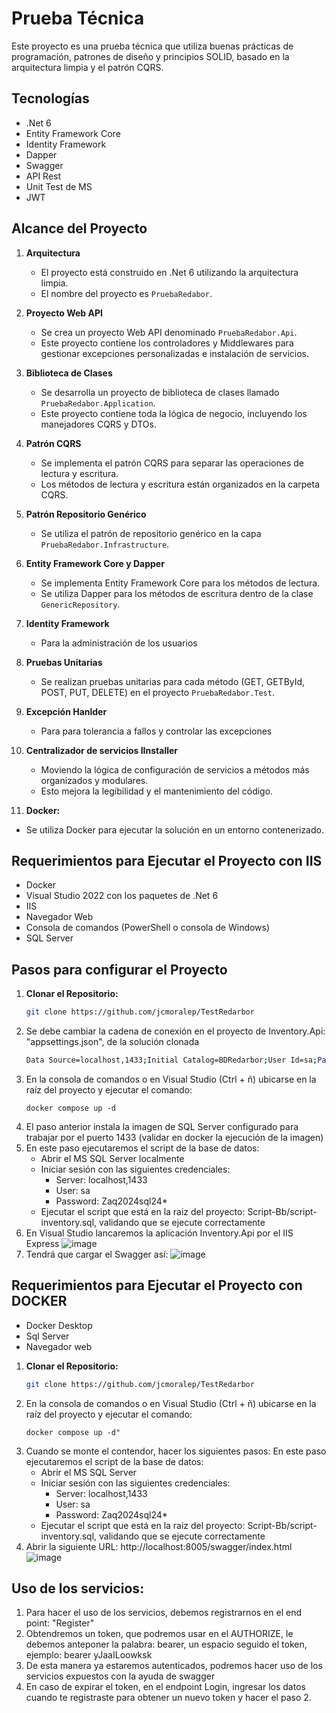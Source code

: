 # Prueba Técnica

Este proyecto es una prueba técnica que utiliza buenas prácticas de programación, patrones de diseño y principios SOLID, basado en la arquitectura limpia y el patrón CQRS.

## Tecnologías
- .Net 6
- Entity Framework Core
- Identity Framework
- Dapper
- Swagger
- API Rest
- Unit Test de MS
- JWT

## Alcance del Proyecto

1. **Arquitectura**
   - El proyecto está construido en .Net 6 utilizando la arquitectura limpia.
   - El nombre del proyecto es `PruebaRedabor`.

2. **Proyecto Web API**
   - Se crea un proyecto Web API denominado `PruebaRedabor.Api`.
   - Este proyecto contiene los controladores y Middlewares para gestionar excepciones personalizadas e instalación de servicios.

3. **Biblioteca de Clases**
   - Se desarrolla un proyecto de biblioteca de clases llamado `PruebaRedabor.Application`.
   - Este proyecto contiene toda la lógica de negocio, incluyendo los manejadores CQRS y DTOs.

4. **Patrón CQRS**
   - Se implementa el patrón CQRS para separar las operaciones de lectura y escritura.
   - Los métodos de lectura y escritura están organizados en la carpeta CQRS.

5. **Patrón Repositorio Genérico**
   - Se utiliza el patrón de repositorio genérico en la capa `PruebaRedabor.Infrastructure`.

6. **Entity Framework Core y Dapper**
   - Se implementa Entity Framework Core para los métodos de lectura.
   - Se utiliza Dapper para los métodos de escritura dentro de la clase `GenericRepository`.

7. **Identity Framework**
   - Para la administración de los usuarios

9. **Pruebas Unitarias**
   - Se realizan pruebas unitarias para cada método (GET, GETById, POST, PUT, DELETE) en el proyecto `PruebaRedabor.Test`.

10. **Excepción Hanlder**
    - Para para tolerancia a fallos y controlar las excepciones

11. **Centralizador de servicios IInstaller**
    - Moviendo la lógica de configuración de servicios a métodos más organizados y modulares.
    - Esto mejora la legibilidad y el mantenimiento del código.

12. **Docker:**
   - Se utiliza Docker para ejecutar la solución en un entorno contenerizado.

## Requerimientos para Ejecutar el Proyecto con IIS

- Docker
- Visual Studio 2022 con los paquetes de .Net 6
- IIS
- Navegador Web
- Consola de comandos (PowerShell o consola de Windows)
- SQL Server

## Pasos para configurar el Proyecto

1. **Clonar el Repositorio:**
   ```bash
   git clone https://github.com/jcmoralep/TestRedarbor
2) Se debe cambiar la cadena de conexión en el proyecto de Inventory.Api: "appsettings.json", de la solución clonada
   ```bash
   Data Source=localhost,1433;Initial Catalog=BDRedarbor;User Id=sa;Password=Zaq2024sql24*;
3) En la consola de comandos o en Visual Studio (Ctrl + ñ) ubicarse en la raíz del proyecto y ejecutar el comando: 
   ```bash"
   docker compose up -d
4) El paso anterior instala la imagen de SQL Server configurado para trabajar por el puerto 1433 (validar en docker la ejecución de la imagen)
5) En este paso ejecutaremos el script de la base de datos:
   - Abrir el MS SQL Server localmente
   - Iniciar sesión con las siguientes credenciales:
      - Server: localhost,1433
      - User: sa
      - Password: Zaq2024sql24*
   - Ejecutar el script que está en la raiz del proyecto: Script-Bb/script-inventory.sql, validando que se ejecute correctamente
6) En Visual Studio lancaremos la aplicación Inventory.Api por el IIS Express
   ![image](https://github.com/jcmoralep/TestRedarbor/assets/152304974/c12ce24f-6f21-446a-905b-cf1c51dedb4f)
7) Tendrá que cargar el Swagger así: 
   ![image](https://github.com/jcmoralep/TestRedarbor/assets/152304974/ab7f1246-d9e0-4042-82fb-631fad4fe494)


## Requerimientos para Ejecutar el Proyecto con DOCKER

- Docker Desktop
- Sql Server
- Navegador web

1. **Clonar el Repositorio:**
   ```bash
   git clone https://github.com/jcmoralep/TestRedarbor
2) En la consola de comandos o en Visual Studio (Ctrl + ñ) ubicarse en la raíz del proyecto y ejecutar el comando: 
   ```bash"
   docker compose up -d"
3) Cuando se monte el contendor, hacer los siguientes pasos:
   En este paso ejecutaremos el script de la base de datos:
   - Abrir el MS SQL Server
   - Iniciar sesión con las siguientes credenciales:
      - Server: localhost,1433
      - User: sa
      - Password: Zaq2024sql24*
   - Ejecutar el script que está en la raiz del proyecto: Script-Bb/script-inventory.sql, validando que se ejecute correctamente
5) Abrir la siguiente URL: http://localhost:8005/swagger/index.html 
   ![image](https://github.com/jcmoralep/TestRedarbor/assets/152304974/ab7f1246-d9e0-4042-82fb-631fad4fe494)

## Uso de los servicios: 
1) Para hacer el uso de los servicios, debemos registrarnos en el end point: "Register"
2) Obtendremos un token, que podremos usar en el AUTHORIZE, le debemos anteponer la palabra: bearer, un espacio seguido el token, ejemplo: bearer yJaaILoowksk
3) De esta manera ya estaremos autenticados, podremos hacer uso de los servicios expuestos con la ayuda de swagger
4) En caso de expirar el token, en el endpoint Login, ingresar los datos cuando te registraste para obtener un nuevo token y hacer el paso 2.
